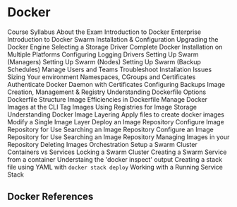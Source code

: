 # Docker

Course Syllabus
About the Exam
Introduction to Docker Enterprise
Introduction to Docker Swarm
Installation & Configuration
	Upgrading the Docker Engine
	Selecting a Storage Driver
	Complete Docker Installation on Multiple Platforms
	Configuring Logging Drivers
	Setting Up Swarm (Managers)
	Setting Up Swarm (Nodes)
	Setting Up Swarm (Backup Schedules)
	Manage Users and Teams
	Troubleshoot Installation Issues
	Sizing Your environment
	Namespaces, CGroups and Certificates
	Authenticate Docker Daemon with Certificates
	Configuring Backups
Image Creation, Management & Registry
	Understanding Dockerfile Options
	Dockerfile Structure
	Image Efficiencies in Dockerfile
	Manage Docker Images at the CLI
	Tag Images
	Using Registries for Image Storage
	Understanding Docker Image Layering
	Apply files to create docker images
	Modify a Single Image Layer
	Deploy an Image Repository
	Configure Image Repository for Use
	Searching an Image Repository
	Configure an Image Repository for Use
	Searching an Image Repository
	Managing Images in your Repository
	Deleting Images
Orchestration
	Setup a Swarm Cluster
	Containers vs Services
	Locking a Swarm Cluster
	Creating a Swarm Service from a container
	Understaing the 'docker inspect' output
	Creating a stack file using YAML with `docker stack deploy`
	Working with a Running Service Stack
	

## Docker References

